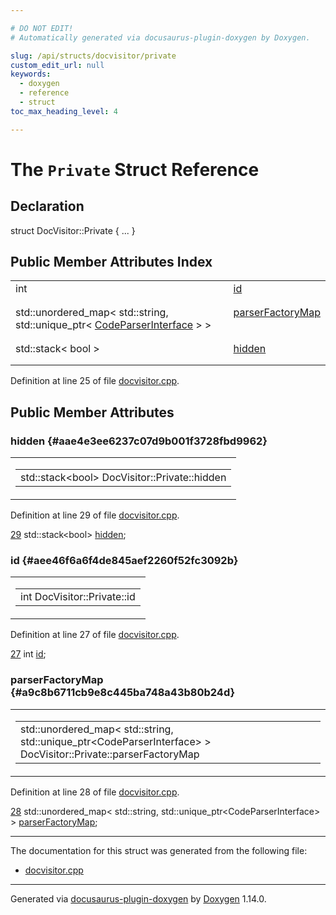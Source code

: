 ```yaml
---

# DO NOT EDIT!
# Automatically generated via docusaurus-plugin-doxygen by Doxygen.

slug: /api/structs/docvisitor/private
custom_edit_url: null
keywords:
  - doxygen
  - reference
  - struct
toc_max_heading_level: 4

---
```


<div class="doxyPage">

# The `Private` Struct Reference



## Declaration

<div class="doxyDeclaration">
struct DocVisitor::Private { ... }
</div>

## Public Member Attributes Index

<table class="doxyMembersIndex">

<tr class="doxyMemberIndexItem">
<td class="doxyMemberIndexItemType" align="left" valign="top">int</td>
<td class="doxyMemberIndexItemName" align="left" valign="top"><a href="#aee46f6a6f4de845aef2260f52fc3092b">id</a></td>
</tr>
<tr class="doxyMemberIndexDescription">
<td class="doxyMemberIndexDescriptionLeft"></td>
<td class="doxyMemberIndexDescriptionRight">
</td>
</tr>
<tr class="doxyMemberIndexSeparator">
<td class="doxyMemberIndexSeparator" colspan="2"></td>
</tr>

<tr class="doxyMemberIndexItem">
<td class="doxyMemberIndexItemType" align="left" valign="top">std::unordered_map&lt; std::string, std::unique_ptr&lt; <a href="/web-doxygen/docs/api/classes/codeparserinterface">CodeParserInterface</a> &gt; &gt;</td>
<td class="doxyMemberIndexItemName" align="left" valign="top"><a href="#a9c8b6711cb9e8c445ba748a43b80b24d">parserFactoryMap</a></td>
</tr>
<tr class="doxyMemberIndexDescription">
<td class="doxyMemberIndexDescriptionLeft"></td>
<td class="doxyMemberIndexDescriptionRight">
</td>
</tr>
<tr class="doxyMemberIndexSeparator">
<td class="doxyMemberIndexSeparator" colspan="2"></td>
</tr>

<tr class="doxyMemberIndexItem">
<td class="doxyMemberIndexItemType" align="left" valign="top">std::stack&lt; bool &gt;</td>
<td class="doxyMemberIndexItemName" align="left" valign="top"><a href="#aae4e3ee6237c07d9b001f3728fbd9962">hidden</a></td>
</tr>
<tr class="doxyMemberIndexDescription">
<td class="doxyMemberIndexDescriptionLeft"></td>
<td class="doxyMemberIndexDescriptionRight">
</td>
</tr>
<tr class="doxyMemberIndexSeparator">
<td class="doxyMemberIndexSeparator" colspan="2"></td>
</tr>

</table>


<p>Definition at line 25 of file <a href="/web-doxygen/docs/api/files/src/docvisitor-cpp">docvisitor.cpp</a>.</p>

<div class="doxySectionDef">

## Public Member Attributes

### hidden {#aae4e3ee6237c07d9b001f3728fbd9962}

<div class="doxyMemberItem">
<div class="doxyMemberProto">
<table class="doxyMemberLabels">
<tr class="doxyMemberLabels">
<td class="doxyMemberLabelsLeft">
<table class="doxyMemberName">
<tr>
<td class="doxyMemberName">std::stack&lt;bool&gt; DocVisitor::Private::hidden</td>
</tr>
</table>
</td>
</tr>
</table>
</div>
<div class="doxyMemberDoc">


<p>Definition at line 29 of file <a href="/web-doxygen/docs/api/files/src/docvisitor-cpp">docvisitor.cpp</a>.</p>

<div class="doxyProgramListing">

<div class="doxyCodeLine"><span class="doxyLineNumber"><a href="#aae4e3ee6237c07d9b001f3728fbd9962">29</a></span><span class="doxyLineContent"><span class="doxyHighlight">  std::stack&lt;bool&gt; <a href="#aae4e3ee6237c07d9b001f3728fbd9962">hidden</a>;</span></span></div>

</div>

</div>
</div>

### id {#aee46f6a6f4de845aef2260f52fc3092b}

<div class="doxyMemberItem">
<div class="doxyMemberProto">
<table class="doxyMemberLabels">
<tr class="doxyMemberLabels">
<td class="doxyMemberLabelsLeft">
<table class="doxyMemberName">
<tr>
<td class="doxyMemberName">int DocVisitor::Private::id</td>
</tr>
</table>
</td>
</tr>
</table>
</div>
<div class="doxyMemberDoc">


<p>Definition at line 27 of file <a href="/web-doxygen/docs/api/files/src/docvisitor-cpp">docvisitor.cpp</a>.</p>

<div class="doxyProgramListing">

<div class="doxyCodeLine"><span class="doxyLineNumber"><a href="#aee46f6a6f4de845aef2260f52fc3092b">27</a></span><span class="doxyLineContent"><span class="doxyHighlight">  </span><span class="doxyHighlightKeywordType">int</span><span class="doxyHighlight"> <a href="#aee46f6a6f4de845aef2260f52fc3092b">id</a>;</span></span></div>

</div>

</div>
</div>

### parserFactoryMap {#a9c8b6711cb9e8c445ba748a43b80b24d}

<div class="doxyMemberItem">
<div class="doxyMemberProto">
<table class="doxyMemberLabels">
<tr class="doxyMemberLabels">
<td class="doxyMemberLabelsLeft">
<table class="doxyMemberName">
<tr>
<td class="doxyMemberName">std::unordered_map&lt; std::string, std::unique_ptr&lt;CodeParserInterface&gt; &gt; DocVisitor::Private::parserFactoryMap</td>
</tr>
</table>
</td>
</tr>
</table>
</div>
<div class="doxyMemberDoc">


<p>Definition at line 28 of file <a href="/web-doxygen/docs/api/files/src/docvisitor-cpp">docvisitor.cpp</a>.</p>

<div class="doxyProgramListing">

<div class="doxyCodeLine"><span class="doxyLineNumber"><a href="#a9c8b6711cb9e8c445ba748a43b80b24d">28</a></span><span class="doxyLineContent"><span class="doxyHighlight">  std::unordered_map&lt; std::string, std::unique_ptr&lt;CodeParserInterface&gt; &gt; <a href="#a9c8b6711cb9e8c445ba748a43b80b24d">parserFactoryMap</a>;</span></span></div>

</div>

</div>
</div>

</div>

<hr/>

<p>The documentation for this struct was generated from the following file:</p>

<ul>
<li><a href="/web-doxygen/docs/api/files/src/docvisitor-cpp">docvisitor.cpp</a></li>
</ul>

<hr/>

<p class="doxyGeneratedBy">Generated via <a href="https://github.com/xpack/docusaurus-plugin-doxygen">docusaurus-plugin-doxygen</a> by <a href="https://www.doxygen.nl">Doxygen</a> 1.14.0.</p>

</div>
